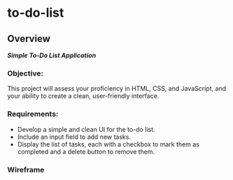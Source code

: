 # to-do-list

## Overview

_**Simple To-Do List Application**_

### Objective: 
This project will assess your proficiency in HTML, CSS, and JavaScript, and your ability to create a clean, user-friendly interface.

### Requirements:
- Develop a simple and clean UI for the to-do list.
- Include an input field to add new tasks.
- Display the list of tasks, each with a checkbox to mark them as completed and a delete button to remove them.

### Wireframe

